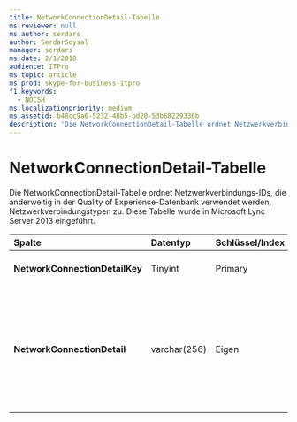```yaml
---
title: NetworkConnectionDetail-Tabelle
ms.reviewer: null
ms.author: serdars
author: SerdarSoysal
manager: serdars
ms.date: 2/1/2018
audience: ITPro
ms.topic: article
ms.prod: skype-for-business-itpro
f1.keywords:
  - NOCSH
ms.localizationpriority: medium
ms.assetid: b48cc9a6-5232-48b5-bd20-53b68229336b
description: 'Die NetworkConnectionDetail-Tabelle ordnet Netzwerkverbindungs-IDs, die anderweitig in der Quality of Experience-Datenbank verwendet werden, Netzwerkverbindungstypen zu. Diese Tabelle wurde in Microsoft Lync Server 2013 eingeführt.'
---
```


# <a name="networkconnectiondetail-table"></a>NetworkConnectionDetail-Tabelle
 
Die NetworkConnectionDetail-Tabelle ordnet Netzwerkverbindungs-IDs, die anderweitig in der Quality of Experience-Datenbank verwendet werden, Netzwerkverbindungstypen zu. Diese Tabelle wurde in Microsoft Lync Server 2013 eingeführt.
  
|**Spalte**|**Datentyp**|**Schlüssel/Index**|**Details**|
|:-----|:-----|:-----|:-----|
|**NetworkConnectionDetailKey** <br/> |Tinyint  <br/> |Primary  <br/> |Eindeutiger Bezeichner für den Netzwerkverbindungstyp.  <br/> |
|**NetworkConnectionDetail** <br/> |varchar(256)  <br/> |Eigen  <br/> |Netzwerkverbindungstyp, der NetworkConnectionDetailKey entspricht. Gültige Werte sind:  <br/> 0 – Wired  <br/> 1 – WiFi  <br/> 2 – Ethernet  <br/> 3 – MobileBB  <br/> 4 -- Sonstige  <br/> 5 –- Tunnel  <br/> |
   

